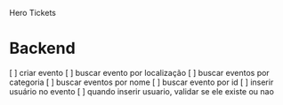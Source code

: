 Hero Tickets

# Backend

[ ] criar evento
[ ] buscar evento por localização
[ ] buscar eventos por categoria
[ ] buscar eventos por nome
[ ] buscar evento por id
[ ] inserir usuário no evento
[ ] quando inserir usuario, validar se ele existe ou nao


